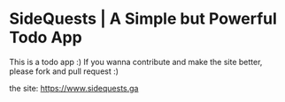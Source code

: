 # SideQuests | A Simple but Powerful Todo App
This is a todo app :) If you wanna contribute and make the site better,
please fork and pull request :)

the site: https://www.sidequests.ga
